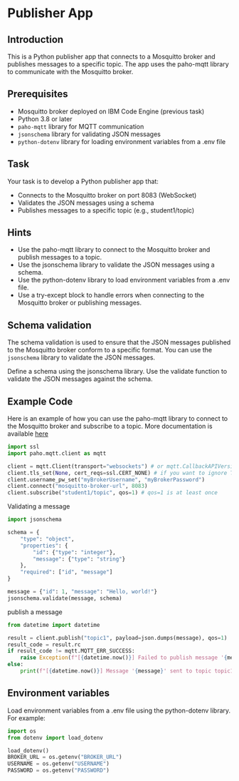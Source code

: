# Publisher App

## Introduction

This is a Python publisher app that connects to a Mosquitto broker and publishes messages to a specific topic. The app uses the paho-mqtt library to communicate with the Mosquitto broker.

## Prerequisites

- Mosquitto broker deployed on IBM Code Engine (previous task)
- Python 3.8 or later
- `paho-mqtt` library for MQTT communication
- `jsonschema` library for validating JSON messages
- `python-dotenv` library for loading environment variables from a .env file

## Task

Your task is to develop a Python publisher app that:

- Connects to the Mosquitto broker on port 8083 (WebSocket)
- Validates the JSON messages using a schema
- Publishes messages to a specific topic (e.g., student1/topic)

## Hints

- Use the paho-mqtt library to connect to the Mosquitto broker and publish messages to a topic.
- Use the jsonschema library to validate the JSON messages using a schema.
- Use the python-dotenv library to load environment variables from a .env file.
- Use a try-except block to handle errors when connecting to the Mosquitto broker or publishing messages.

## Schema validation

The schema validation is used to ensure that the JSON messages published to the Mosquitto broker conform to a specific format. You can use the `jsonschema` library to validate the JSON messages.

Define a schema using the jsonschema library.
Use the validate function to validate the JSON messages against the schema.

## Example Code

Here is an example of how you can use the paho-mqtt library to connect to the Mosquitto broker and subscribe to a topic. More documentation is available [here](https://eclipse.dev/paho/files/paho.mqtt.python/html/client.html)

```python
import ssl
import paho.mqtt.client as mqtt

client = mqtt.Client(transport="websockets") # or mqtt.CallbackAPIVersion.VERSION2
client.tls_set(None, cert_reqs=ssl.CERT_NONE) # if you want to ignore TLS
client.username_pw_set("myBrokerUsername", "myBrokerPassword")
client.connect("mosquitto-broker-url", 8083)
client.subscribe("student1/topic", qos=1) # qos=1 is at least once
```

Validating a message

```python
import jsonschema

schema = {
    "type": "object",
    "properties": {
        "id": {"type": "integer"},
        "message": {"type": "string"}
    },
    "required": ["id", "message"]
}

message = {"id": 1, "message": "Hello, world!"}
jsonschema.validate(message, schema)
```

publish a message

```python
from datetime import datetime

result = client.publish("topic1", payload=json.dumps(message), qos=1)
result_code = result.rc
if result_code != mqtt.MQTT_ERR_SUCCESS:
    raise Exception(f"[{datetime.now()}] Failed to publish message '{message}' to topic '{Config.TOPIC}'. Result code: {result_code}")
else:
    print(f"[{datetime.now()}] Message '{message}' sent to topic topic1 successfully.")
```

## Environment variables

Load environment variables from a .env file using the python-dotenv library. For example:

```python
import os
from dotenv import load_dotenv

load_dotenv()
BROKER_URL = os.getenv("BROKER_URL")
USERNAME = os.getenv("USERNAME")
PASSWORD = os.getenv("PASSWORD")
```
